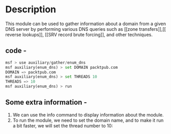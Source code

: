 # Description 
This module can be used to gather information about a domain from a given DNS server by performing various DNS queries such as [[zone transfers]],[[ reverse lookups]], [[SRV record brute forcing]], and other techniques.
## code - 
```python
msf > use auxiliary/gather/enum_dns 
msf auxiliary(enum_dns) > set DOMAIN packtpub.com 
DOMAIN => packtpub.com 
msf auxiliary(enum_dns) > set THREADS 10 
THREADS => 10 
msf auxiliary(enum_dns) > run
```

## Some extra information - 
1. We can use the info command to display information about the module.
2. To run the module, we need to set the domain name, and to make it run a bit faster, we will set the thread number to 10: